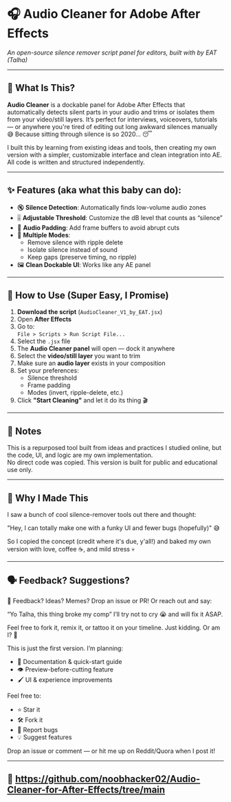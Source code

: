 # 🎧 Audio Cleaner for Adobe After Effects  
*An open-source silence remover script panel for editors, built with  by EAT (Talha)*

---

## 🧠 What Is This?

**Audio Cleaner** is a dockable panel for Adobe After Effects that automatically detects silent parts in your audio and trims or isolates them from your video/still layers. It’s perfect for interviews, voiceovers, tutorials — or anywhere you're tired of editing out long awkward silences manually 😅
Because sitting through silence is so 2020... 😴

I built this by learning from existing ideas and tools, then creating my own version with a simpler, customizable interface and clean integration into AE. All code is written and structured independently.

---

## ✨ Features (aka what this baby can do):

- 🔇 **Silence Detection**: Automatically finds low-volume audio zones
- 🎚️ **Adjustable Threshold**: Customize the dB level that counts as “silence”
- 🧈 **Audio Padding**: Add frame buffers to avoid abrupt cuts
- 🔄 **Multiple Modes**:
  - Remove silence with ripple delete
  - Isolate silence instead of sound
  - Keep gaps (preserve timing, no ripple)
- 🖼️ **Clean Dockable UI**: Works like any AE panel

---

## 🔧 How to Use (Super Easy, I Promise)

1. **Download the script** (`AudioCleaner_V1_by_EAT.jsx`)
2. Open **After Effects**
3. Go to:  
   `File > Scripts > Run Script File...`
4. Select the `.jsx` file
5. The **Audio Cleaner panel** will open — dock it anywhere
6. Select the **video/still layer** you want to trim
7. Make sure an **audio layer** exists in your composition
8. Set your preferences:
   - Silence threshold
   - Frame padding
   - Modes (invert, ripple-delete, etc.)
9. Click **"Start Cleaning"** and let it do its thing 🎬

---

## 📢 Notes

This is a repurposed tool built from ideas and practices I studied online, but the code, UI, and logic are my own implementation.  
No direct code was copied. This version is built for public and educational use only.

---

## 🤡 Why I Made This
I saw a bunch of cool silence-remover tools out there and thought:

"Hey, I can totally make one with a funky UI and fewer bugs (hopefully)" 😅

So I copied the concept (credit where it's due, y'all!) and baked my own version with love, coffee ☕, and mild stress 💀


---

## 🗣️ Feedback? Suggestions?


📣 Feedback? Ideas? Memes?
Drop an issue or PR!
Or reach out and say:

“Yo Talha, this thing broke my comp”
I’ll try not to cry 😭 and will fix it ASAP.

Feel free to fork it, remix it, or tattoo it on your timeline.
Just kidding. Or am I? 👀

This is just the first version. I’m planning:
- 📝 Documentation & quick-start guide
- 👁️ Preview-before-cutting feature
- 🖌️ UI & experience improvements

Feel free to:
- ⭐ Star it
- 🛠️ Fork it
- 🐞 Report bugs
- 💡 Suggest features

Drop an issue or comment — or hit me up on Reddit/Quora when I post it!

---

## 🔗 https://github.com/noobhacker02/Audio-Cleaner-for-After-Effects/tree/main
